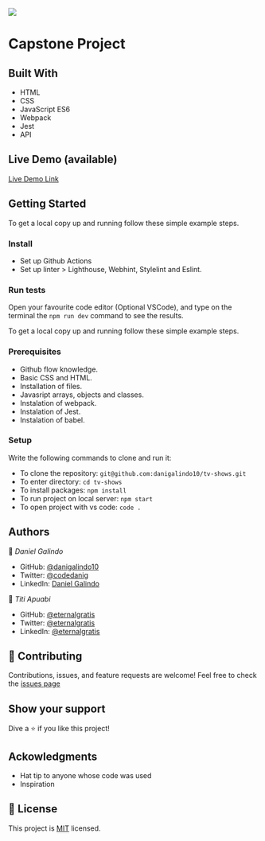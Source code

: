 ![](https://img.shields.io/badge/Microverse-blueviolet)

# Capstone Project

## Built With
- HTML
- CSS
- JavaScript ES6
- Webpack
- Jest
- API

## Live Demo (available)
[Live Demo Link](https://danigalindo10.github.io/tv-shows/dist/)

## Getting Started
To get a local copy up and running follow these simple example steps.

### Install
- Set up Github Actions
- Set up linter > Lighthouse, Webhint, Stylelint and Eslint.

### Run tests
Open your favourite code editor (Optional VSCode), and type on the terminal the `npm run dev` command to see the results. 

To get a local copy up and running follow these simple example steps.

### Prerequisites
- Github flow knowledge.
- Basic CSS and HTML.
- Installation of files.
- Javasript arrays, objects and classes.
- Instalation of webpack.
- Instalation of Jest.
- Instalation of babel.

### Setup
Write the following commands to clone and run it:
- To clone the repository: `git@github.com:danigalindo10/tv-shows.git`
- To enter directory: `cd tv-shows`
- To install packages: `npm install`
- To run project on local server: `npm start`
- To open project with vs code: `code .`

## Authors

👤 *Daniel Galindo*
- GitHub: [@danigalindo10](https://github.com/danigalindo10)
- Twitter: [@codedanig](https://twitter.com/codedanig)
- LinkedIn: [Daniel Galindo](https://www.linkedin.com/in/daniel-galindo/)

👤 *Titi Apuabi*
- GitHub: [@eternalgratis](https://github.com/Eternalgratis)
- Twitter: [@eternalgratis](https://twitter.com/eternalgratis)
- LinkedIn: [@eternalgratis](https://www.linkedin.com/in/titilope-apuabi/)

## 🤝 Contributing
Contributions, issues, and feature requests are welcome!
Feel free to check the [issues page](https://github.com/danigalindo10/tv-shows/issues)

## Show your support
Dive a ⭐️ if you like this project!

## Ackowledgments
- Hat tip to anyone whose code was used
- Inspiration

## 📝 License
This project is [MIT](./MIT.md) licensed.